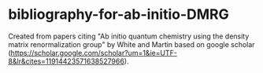 # bibliography-for-ab-initio-DMRG

Created from papers citing "Ab initio quantum chemistry using the density matrix renormalization group" by White and Martin based on google scholar (https://scholar.google.com/scholar?um=1&ie=UTF-8&lr&cites=11914423571638527966).
